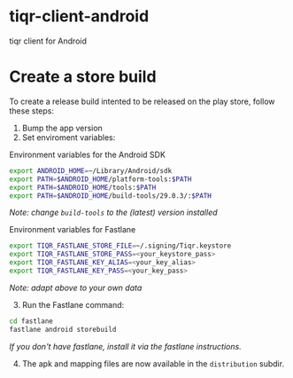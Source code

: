 # tiqr-client-android

tiqr client for Android

# Create a store build

To create a release build intented to be released on the play store, follow these steps:
1. Bump the app version
2. Set enviroment variables:

Environment variables for the Android SDK
```bash
export ANDROID_HOME=~/Library/Android/sdk
export PATH=$ANDROID_HOME/platform-tools:$PATH
export PATH=$ANDROID_HOME/tools:$PATH
export PATH=$ANDROID_HOME/build-tools/29.0.3/:$PATH
```
*Note: change `build-tools` to the (latest) version installed*


Environment variables for Fastlane
```bash
export TIQR_FASTLANE_STORE_FILE=~/.signing/Tiqr.keystore
export TIQR_FASTLANE_STORE_PASS=<your_keystore_pass>
export TIQR_FASTLANE_KEY_ALIAS=<your_key_alias>
export TIQR_FASTLANE_KEY_PASS=<your_key_pass>
```
*Note: adapt above to your own data*

3. Run the Fastlane command:
```bash
cd fastlane
fastlane android storebuild
```
*If you don't have fastlane, install it via the fastlane instructions.*

4. The apk and mapping files are now available in the `distribution` subdir. 
